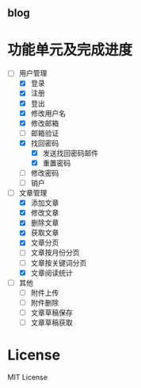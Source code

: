 blog
----------

# 功能单元及完成进度 #

- [ ] 用户管理
	- [x] 登录
	- [x] 注册
	- [x] 登出
	- [x] 修改用户名
	- [x] 修改邮箱
	- [ ] 邮箱验证
	- [x] 找回密码
		- [x] 发送找回密码邮件
		- [x] 重置密码
	- [ ] 修改密码
	- [ ] 销户
- [ ] 文章管理
	- [x] 添加文章
	- [x] 修改文章
	- [x] 删除文章
	- [x] 获取文章
	- [x] 文章分页
	- [ ] 文章按月份分页
	- [ ] 文章按关键词分页
	- [x] 文章阅读统计
- [ ] 其他
	- [ ] 附件上传
	- [ ] 附件删除
	- [ ] 文章草稿保存
	- [ ] 文章草稿获取

# License #

MIT License
